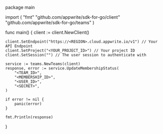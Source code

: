 package main

import (
    "fmt"
    "github.com/appwrite/sdk-for-go/client"
    "github.com/appwrite/sdk-for-go/teams"
)

func main() {
    client := client.NewClient()

    client.SetEndpoint("https://<REGION>.cloud.appwrite.io/v1") // Your API Endpoint
    client.SetProject("<YOUR_PROJECT_ID>") // Your project ID
    client.SetSession("") // The user session to authenticate with

    service := teams.NewTeams(client)
    response, error := service.UpdateMembershipStatus(
        "<TEAM_ID>",
        "<MEMBERSHIP_ID>",
        "<USER_ID>",
        "<SECRET>",
    )

    if error != nil {
        panic(error)
    }

    fmt.Println(response)
}
